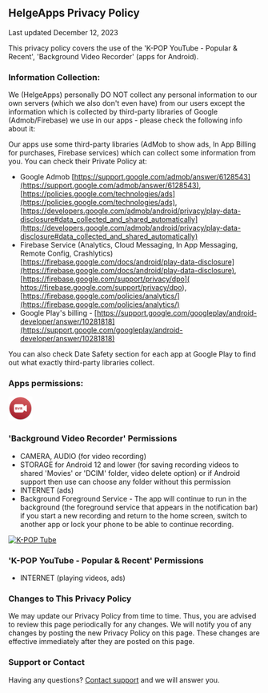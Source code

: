## HelgeApps Privacy Policy

Last updated December 12, 2023

This privacy policy covers the use of the 'K-POP YouTube - Popular & Recent', 'Background Video Recorder' (apps for Android).

### Information Collection:

We (HelgeApps) personally DO NOT collect any personal information to our own servers (which we also don't even have) from our users except the information which is collected by third-party libraries of Google (Admob/Firebase) we use in our apps - please check the following info about it:

Our apps use some third-party libraries (AdMob to show ads, In App Billing for purchases, Firebase services) which can collect some information from you. You can check their Private Policy at:
- Google Admob [https://support.google.com/admob/answer/6128543](https://support.google.com/admob/answer/6128543), [https://policies.google.com/technologies/ads](https://policies.google.com/technologies/ads), [https://developers.google.com/admob/android/privacy/play-data-disclosure#data_collected_and_shared_automatically](https://developers.google.com/admob/android/privacy/play-data-disclosure#data_collected_and_shared_automatically)
- Firebase Service (Analytics, Cloud Messaging, In App Messaging, Remote Config, Crashlytics) [https://firebase.google.com/docs/android/play-data-disclosure](https://firebase.google.com/docs/android/play-data-disclosure), [https://firebase.google.com/support/privacy/dpo]( https://firebase.google.com/support/privacy/dpo), [https://firebase.google.com/policies/analytics/](https://firebase.google.com/policies/analytics/)
- Google Play's billing - [https://support.google.com/googleplay/android-developer/answer/10281818](https://support.google.com/googleplay/android-developer/answer/10281818)

You can also check Date Safety section for each app at Google Play to find out what exactly third-party libraries collect.

### Apps permissions:

<a href="https://play.google.com/store/apps/details?id=com.helgeapps.backgroundvideorecorder"><img src="background_video_recorder.png" alt="Background Video Recorder" class="inline"/></a>
### 'Background Video Recorder' Permissions
- CAMERA, AUDIO (for video recording)
- STORAGE for Android 12 and lower (for saving recording videos to shared 'Movies' or 'DCIM' folder, video delete option) or if Android support then use can choose any folder without this permission
- INTERNET (ads)
- Background Foreground Service - The app will continue to run in the background (the foreground service that appears in the notification bar) if you start a new recording and return to the home screen, switch to another app or lock your phone to be able to continue recording.

<a href="https://play.google.com/store/apps/details?id=com.helge.kpopyoutube"><img src="kpop_tube.png" alt="K-POP Tube" class="inline"/></a>
### 'K-POP YouTube - Popular & Recent' Permissions
- INTERNET (playing videos, ads)

###  Changes to This Privacy Policy

We may update our Privacy Policy from time to time. Thus, you are advised to review this page periodically for any changes. We will notify you of any changes by posting the new Privacy Policy on this page. These changes are effective immediately after they are posted on this page.

### Support or Contact

Having any questions? [Сontact support](mailto://8helge8@gmail.com) and we will answer you.

